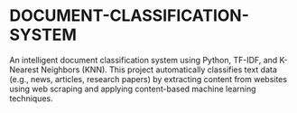 # DOCUMENT-CLASSIFICATION-SYSTEM
An intelligent document classification system using Python, TF-IDF, and K-Nearest Neighbors (KNN). This project automatically classifies text data (e.g., news, articles, research papers) by extracting content from websites using web scraping and applying content-based machine learning techniques.
